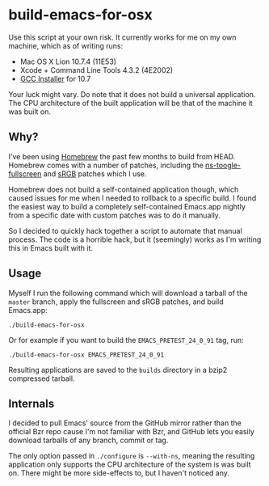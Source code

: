 # build-emacs-for-osx

Use this script at your own risk. It currently works for me on my own machine,
which as of writing runs:

* Mac OS X Lion 10.7.4 (11E53)
* Xcode + Command Line Tools 4.3.2 (4E2002)
* [GCC Installer][gcc] for 10.7

[gcc]: https://github.com/kennethreitz/osx-gcc-installer

Your luck might vary. Do note that it does not build a universal application.
The CPU architecture of the built application will be that of the machine it
was built on.

## Why?

I've been using [Homebrew](http://mxcl.github.com/homebrew/) the past few
months to build from HEAD. Homebrew comes with a number of patches, including
the [ns-toogle-fullscreen][fs] and [sRGB][] patches which I use.

Homebrew does not build a self-contained application though, which caused
issues for me when I needed to rollback to a specific build. I found the
easiest way to build a completely self-contained Emacs.app nightly from a
specific date with custom patches was to do it manually.

So I decided to quickly hack together a script to automate that manual
process. The code is a horrible hack, but it (seemingly) works as I'm writing
this in Emacs built with it.

## Usage

Myself I run the following command which will download a tarball of the
`master` branch, apply the fullscreen and sRGB patches, and build Emacs.app:

    ./build-emacs-for-osx

Or for example if you want to build the `EMACS_PRETEST_24_0_91` tag, run:

    ./build-emacs-for-osx EMACS_PRETEST_24_0_91

Resulting applications are saved to the `builds` directory in a bzip2
compressed tarball.

## Internals

I decided to pull Emacs' source from the GitHub mirror rather than the
official Bzr repo cause I'm not familiar with Bzr, and GitHub lets you easily
download tarballs of any branch, commit or tag.

The only option passed in `./configure` is `--with-ns`, meaning the resulting
application only supports the CPU architecture of the system is was built on.
There might be more side-effects to, but I haven't noticed any.


[fs]: https://gist.github.com/1012927
[srgb]: http://debbugs.gnu.org/cgi/bugreport.cgi?bug=8402
